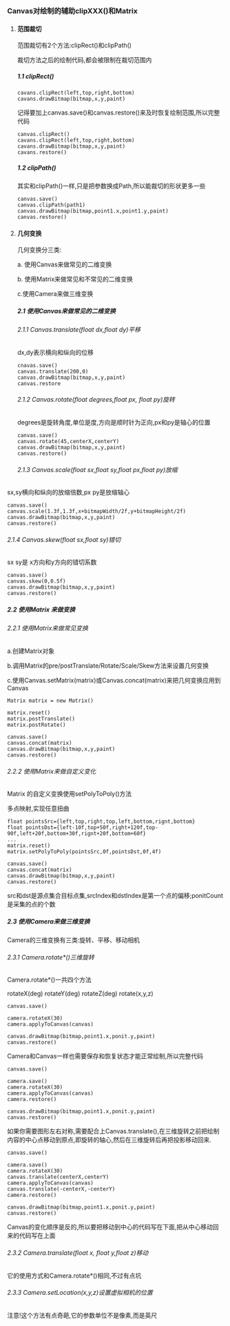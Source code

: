 ### Canvas对绘制的辅助clipXXX()和Matrix

1. #### 范围裁切

   范围裁切有2个方法:clipRect()和clipPath()

   裁切方法之后的绘制代码,都会被限制在裁切范围内

   ##### 1.1 clipRect()

   ```
   cavans.clipRect(left,top,right,bottom)
   cavans.drawBitmap(bitmap,x,y,paint)
   ```

   记得要加上canvas.save()和canvas.restore()来及时恢复绘制范围,所以完整代码

   ```
   canvas.clipRect()
   cavans.clipRect(left,top,right,bottom)
   cavans.drawBitmap(bitmap,x,y,paint)
   cavans.restore()
   ```

   ##### 1.2 clipPath()

   其实和clipPath()一样,只是把参数换成Path,所以能裁切的形状更多一些

   ```
   canvas.save()
   canvas.clipPath(path1)
   canvas.drawBitmap(bitmap,point1.x,point1.y,paint)
   canvas.restore()
   ```

2. #### 几何变换

   几何变换分三类:

   a. 使用Canvas来做常见的二维变换

   b. 使用Matrix来做常见和不常见的二维变换

   c.使用Camera来做三维变换

   ##### 2.1 使用Canvas来做常见的二维变换

   ###### 2.1.1 Canvas.translate(float dx,float dy)平移

   dx,dy表示横向和纵向的位移

   ```
   cnavas.save()
   canvas.translate(200,0)
   canvas.drawBitmap(bitmap,x,y,paint)
   canvas.restore
   ```

   ###### 2.1.2 Canvas.rotate(float degrees,float px, float py)旋转

   degrees是旋转角度,单位是度,方向是顺时针为正向,px和py是轴心的位置

   ```
   canvas.save()
   canvas.rotate(45,centerX,centerY)
   canvas.drawBitmap(bitmap,x,y,paint)
   canvas.restore()
   ```

   ###### 2.1.3 Canvas.scale(float sx,float sy,float px,float py)放缩
   
sx,sy横向和纵向的放缩倍数,px py是放缩轴心
   
   ```
   canvas.save()
   canvas.scale(1.3f,1.3f,x+bitmapWidth/2f,y+bitmapHeight/2f)
   canvas.drawBitmap(bitmap,x,y,paint)
   canvas.restore()
```
   
###### 2.1.4 Canvas.skew(float sx,float sy)错切
   
sx sy是 x方向和y方向的错切系数
   
   ```
   canvas.save()
   canvas.skew(0,0.5f)
   canvas.drawBitmap(bitmap,x,y,paint)
   canvas.restore()
```
   
##### 2.2 使用Matrix 来做变换
   
###### 2.2.1 使用Matrix来做常见变换
   
a.创建Matrix对象
   
b.调用Matrix的pre/postTranslate/Rotate/Scale/Skew方法来设置几何变换
   
c.使用Canvas.setMatrix(matrix)或Canvas.concat(matrix)来把几何变换应用到Canvas
   
   ```
   Matrix matrix = new Matrix()
   
   matrix.reset()
   matrix.postTranslate()
   matrix.postRotate()
   
   canvas.save()
   canvas.concat(matrix)
   canvas.drawBitmap(bitmap,x,y,paint)
   canvas.restore()
```
   
###### 2.2.2 使用Matrix来做自定义变化
   
Matrix 的自定义变换使用setPolyToPoly()方法
   
多点映射,实现任意扭曲
   
   ```
   float pointsSrc={left,top,right,top,left,bottom,rignt,bottom}
   float pointsDst={left-10f,top+50f,right+120f,top-90f,left+20f,bottom+30f,rignt+20f,bottom+60f}
   ...
   matrix.reset()
   matrix.setPolyToPoly(pointsSrc,0f,pointsDst,0f,4f)
   
   canvas.save()
   canvas.concat(matrix)
   canvas.drawBitmap(bitmap,x,y,paint)
   canvas.restore()
```
   
src和dst是源点集合目标点集,srcIndex和dstIndex是第一个点的偏移;ponitCount是采集的点的个数
   
##### 2.3 使用Camera来做三维变换
   
   Camera的三维变换有三类:旋转、平移、移动相机
   
   ###### 2.3.1 Camera.rotate*()三维旋转
   
   Camera.rotate*()一共四个方法
   
   rotateX(deg) rotateY(deg) rotateZ(deg)  rotate(x,y,z)
   
   ```
   canvas.save()
   
   camera.rotateX(30)
   camera.applyToCanvas(canvas)
   
   canvas.drawBitmap(bitmap,point1.x,ponit.y,paint)
   canvas.restore()
   ```
   
   Camera和Canvas一样也需要保存和恢复状态才能正常绘制,所以完整代码
   
   ```
   canvas.save()
   
   camera.save()
   camera.rotateX(30)
   camera.applyToCanvas(canvas)
   camera.restore()
   
   canvas.drawBitmap(bitmap,point1.x,ponit.y,paint)
   canvas.restore()
   ```
   
   如果你需要图形左右对称,需要配合上Canvas.translate(),在三维旋转之前把绘制内容的中心点移动到原点,即旋转的轴心,然后在三维旋转后再把投影移动回来.
   
   ```
   canvas.save()
   
   camera.save()
   camera.rotateX(30)
   canvas.translate(centerX,centerY)
   camera.applyToCanvas(canvas)
   canvas.translate(-centerX,-centerY)
   camera.restore()
   
   canvas.drawBitmap(bitmap,point1.x,ponit.y,paint)
   canvas.restore()
   ```
   
   Canvas的变化顺序是反的,所以要把移动到中心的代码写在下面,把从中心移动回来的代码写在上面
   
   ###### 2.3.2 Camera.translate(float x, float y,float z)移动
   
   它的使用方式和Camera.rotate*()相同,不过有点坑
   
   ###### 2.3.3 Camera.setLocation(x,y,z)设置虚拟相机的位置
   
   注意!这个方法有点奇葩,它的参数单位不是像素,而是英尺
   
   
